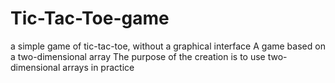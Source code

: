 # Tic-Tac-Toe-game
a simple game of tic-tac-toe, without a graphical interface
A game based on a two-dimensional array
The purpose of the creation is to use two-dimensional arrays in practice
